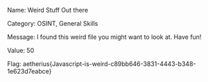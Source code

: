 Name:
Weird Stuff Out there

Category:
OSINT, General Skills

Message:
I found this weird file you might want to look at. Have fun!

Value: 50

Flag: aetherius{Javascript-is-weird-c89bb646-3831-4443-b348-1e623d7eabce}